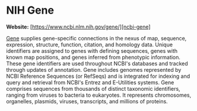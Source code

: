 # NIH Gene

**Website:** [https://www.ncbi.nlm.nih.gov/gene/][ncbi-gene]

[Gene][ncbi-gene] supplies gene-specific connections in the nexus of map, sequence, expression, structure, function, citation, and homology data.
Unique identifiers are assigned to genes with defining sequences, genes with known map positions, and genes inferred from phenotypic information.
These gene identifiers are used throughout NCBI's databases and tracked through updates of annotation.
Gene includes genomes represented by NCBI Reference Sequences (or RefSeqs) and is integrated for indexing and query and retrieval from NCBI's Entrez and E-Utilities systems.
Gene comprises sequences from thousands of distinct taxonomic identifiers, ranging from viruses to bacteria to eukaryotes.
It represents chromosomes, organelles, plasmids, viruses, transcripts, and millions of proteins.

<!-- LINKS -->

[ncbi-gene]: https://www.ncbi.nlm.nih.gov/gene/
